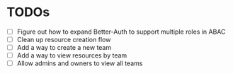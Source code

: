 # TODOs

- [ ] Figure out how to expand Better-Auth to support multiple roles in ABAC
- [ ] Clean up resource creation flow
- [ ] Add a way to create a new team
- [ ] Add a way to view resources by team
- [ ] Allow admins and owners to view all teams